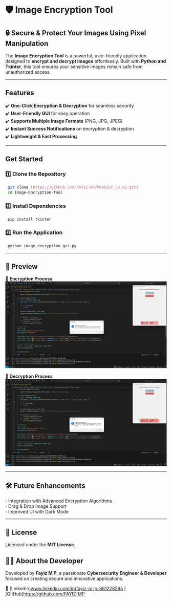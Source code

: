 # 🛡️ Image Encryption Tool

## 🔒 Secure & Protect Your Images Using Pixel Manipulation
The **Image Encryption Tool** is a powerful, user-friendly application designed to **encrypt and decrypt images** effortlessly. Built with **Python and Tkinter**, this tool ensures your sensitive images remain safe from unauthorized access.

---

##  Features
✔️ **One-Click Encryption & Decryption** for seamless security  
✔️ **User-Friendly GUI** for easy operation  
✔️ **Supports Multiple Image Formats** (PNG, JPG, JPEG)  
✔️ **Instant Success Notifications** on encryption & decryption  
✔️ **Lightweight & Fast Processing**  

---

##  Get Started
### 1️⃣ Clone the Repository  
```sh
 git clone [https://github.com/FAYIZ-MP/PRODIGY_CS_02.git]
 cd Image-Encryption-Tool
```
### 2️⃣ Install Dependencies  
```sh
 pip install tkinter
```
### 3️⃣ Run the Application  
```sh
 python image_encryption_gui.py
```

---

## 📸 Preview
🔹 **Encryption Process**  
![Encryption](./path_to_encryption_screenshot.png)  

🔹 **Decryption Process**  
![Decryption](./path_to_decryption_screenshot.png)  

---

## 🛠️ Future Enhancements
▫️ Integration with Advanced Encryption Algorithms  
▫️ Drag & Drop Image Support  
▫️ Improved UI with Dark Mode  

---

## 📜 License
Licensed under the **MIT License**.

## 👨‍💻 About the Developer
Developed by **Fayiz M P**, a passionate **Cybersecurity Engineer & Developer** focused on creating secure and innovative applications.

🔗 [LinkedIn]www.linkedin.com/in/fayiz-m-p-361228295 | [GitHub]https://github.com/FAYIZ-MP
